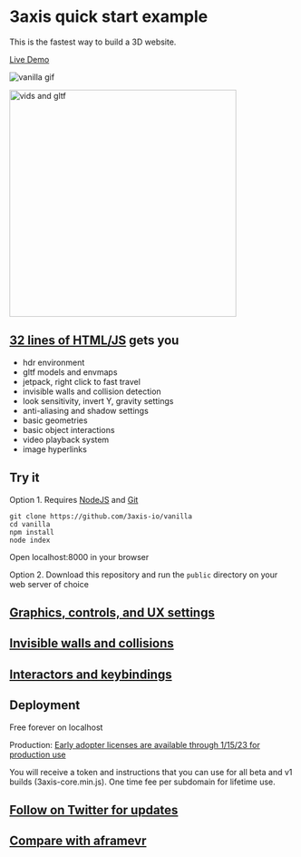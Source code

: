 # 3axis quick start example

This is the fastest way to build a 3D website.

[Live Demo](https://3axis.io/vanilla.html)

![vanilla gif](https://user-images.githubusercontent.com/41310107/206098090-6cedcfca-f82e-44b3-b823-dddb8fee0b51.gif)

<img src="https://user-images.githubusercontent.com/41310107/207973983-230cc689-09dc-4a98-bee2-2f42e56cfb32.png" alt="vids and gltf" style="width:400px;"/>

## [32 lines of HTML/JS](https://github.com/3axis-io/vanilla/blob/master/public/index.html) gets you

- hdr environment
- gltf models and envmaps
- jetpack, right click to fast travel
- invisible walls and collision detection
- look sensitivity, invert Y, gravity settings
- anti-aliasing and shadow settings
- basic geometries
- basic object interactions
- video playback system
- image hyperlinks

## Try it

Option 1. Requires [NodeJS](https://nodejs.org/en/) and [Git](https://git-scm.com/)

```
git clone https://github.com/3axis-io/vanilla
cd vanilla
npm install
node index
```
Open localhost:8000 in your browser

Option 2. Download this repository and run the `public` directory on your web server of choice

## [Graphics, controls, and UX settings](https://github.com/3axis-io/vanilla/blob/master/docs/settings.md)

## [Invisible walls and collisions](https://github.com/3axis-io/vanilla/blob/master/docs/collisions.md)

## [Interactors and keybindings](https://github.com/3axis-io/vanilla/blob/master/docs/interactors.md)

## Deployment
Free forever on localhost

Production: [Early adopter licenses are available through 1/15/23 for production use](https://square.link/u/WDWegPMr)

You will receive a token and instructions that you can use for all beta and v1 builds (3axis-core.min.js). One time fee per subdomain for lifetime use.


## [Follow on Twitter for updates](https://twitter.com/3axis_io)

## [Compare with aframevr](https://github.com/3axis-io/vanilla/blob/master/docs/aframe-diff.md)
